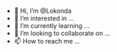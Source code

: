 - 👋 Hi, I’m @Lokonda
- 👀 I’m interested in ...
- 🌱 I’m currently learning ...
- 💞️ I’m looking to collaborate on ...
- 📫 How to reach me ...

<!---
Lokonda/Lokonda is a ✨ special ✨ repository because its `README.md` (this file) appears on your GitHub profile.
You can click the Preview link to take a look at your changes.
--->
